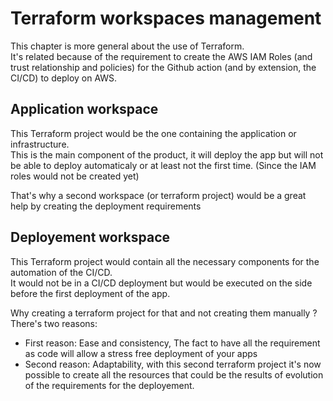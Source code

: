 # Terraform workspaces management

This chapter is more general about the use of Terraform.  
It's related because of the requirement to create the AWS IAM Roles (and trust relationship and policies) for the Github action (and by extension, the CI/CD) to deploy on AWS.

## Application workspace

This Terraform project would be the one containing the application or infrastructure.  
This is the main component of the product, it will deploy the app but will not be able to deploy automaticaly or at least not the first time. (Since the IAM roles would not be created yet)

That's why a second workspace (or terraform project) would be a great help by creating the deployment requirements 

## Deployement workspace

This Terraform project would contain all the necessary components for the automation of the CI/CD.  
It would not be in a CI/CD deployment but would be executed on the side before the first deployment of the app.

Why creating a terraform project for that and not creating them manually ?
There's two reasons:

 - First reason: Ease and consistency, The fact to have all the requirement as code will allow a stress free deployment of your apps
 - Second reason: Adaptability, with this second terraform project it's now possible to create all the resources that could be the results of evolution of the requirements for the deployement.